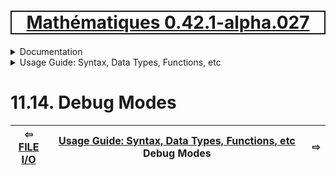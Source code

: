 [<h1 style='border: 2px solid; text-align: center'>Mathématiques 0.42.1-alpha.027</h1>](../../../README.md)

<details>

<summary>Documentation</summary>

# [Documentation](../../README.md)<br>
Chapter 1. [License](../../license/README.md)<br>
Chapter 2. [About](../../about/README.md)<br>
Chapter 3. [Why?](../../why/README.md)<br>
Chapter 4. [Objectives](../../objectives/README.md)<br>
Chapter 5. [Versioning](../../versioning/README.md)<br>
Chapter 6. [Status & Release Notes](../../status-release/README.md)<br>
Chapter 7. [Upcoming Development](../../development-schedule/README.md)<br>
Chapter 8. [Introduction with Examples](../../intro/README.md)<br>
Chapter 9. [Installation](../../installation/README.md)<br>
Chapter 10. [Your First Mathématiques Project](../../first-project/README.md)<br>
Chapter 11. _Usage Guide: Syntax, Data Types, Functions, etc_ <br>
Chapter 12. [Benchmarks](../../benchmarks/README.md)<br>
Chapter 13. [Tests](../../test/README.md)<br>
Chapter 14. [Developer Guide: Modifying and Extending Mathématiques](../../developer-guide/README.md)<br>


</details>



<details>

<summary>Usage Guide: Syntax, Data Types, Functions, etc</summary>

# [11. Usage Guide: Syntax, Data Types, Functions, etc](../README.md)<br>
11.1. [Usage Guide Notation](../notation/README.md)<br>
11.2. [Scalar Types (Real, Imaginary, Complex & Quaternion)](../numbers/README.md)<br>
11.3. [Container Types (Vector, Matrix & MultiArray)](../multiarrays/README.md)<br>
11.4. [Operators](../operators/README.md)<br>
11.5. [Functions](../functions/README.md)<br>
11.6. [Linear Algebra](../linear-algebra/README.md)<br>
11.7. [Indexing, Masks, and Sorting](../indexing-sorting/README.md)<br>
11.8. [Ranges and Grids](../ranges-grids/README.md)<br>
11.9. [Calculus](../calculus/README.md)<br>
11.10. [Vector Calculus](../vector-calculus/README.md)<br>
11.11. [MultiArray Calculus](../tensor-calculus/README.md)<br>
11.12. [Display of Results](../display/README.md)<br>
11.13. [FILE I/O](../file-io/README.md)<br>
11.14. _Debug Modes_ <br>


</details>



# 11.14. Debug Modes



| ⇦ <br />[FILE I/O](../file-io/README.md)  | [Usage Guide: Syntax, Data Types, Functions, etc](../README.md)<br />Debug Modes<br /><img width=1000/> | ⇨ <br />   |
| ------------ | :-------------------------------: | ------------ |

